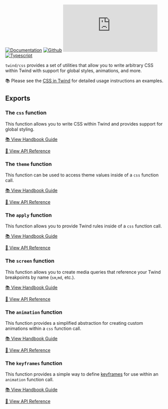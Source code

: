 [![Documentation](https://flat.badgen.net/badge/icon/Documentation?icon=awesome&label)](https://twind.dev/api/modules/twind_css.html)
[![Github](https://flat.badgen.net/badge/icon/tw-in-js%2Ftwind%2Fsrc%2Fcss?icon=github&label)](https://github.com/tw-in-js/twind/tree/main/src/css)
[![Module Size](https://flat.badgen.net/badgesize/brotli/https://cdn.jsdelivr.net/npm/twind/css/css.min.js?icon=jsdelivr&label&color=blue&cache=10800)](https://unpkg.com/twind/css/css.js 'brotli module size')
[![Typescript](https://flat.badgen.net/badge/icon/included?icon=typescript&label)](https://unpkg.com/browse/twind/css/css.d.ts)

`twind/css` provides a set of utilities that allow you to write arbitrary CSS within Twind with support for global styles, animations, and more.

📚 Please see the [CSS in Twind](/handbook/css-in-twind) for detailed usage instructions an examples.

## Exports

### The `css` function

This function allows you to write CSS within Twind and provides support for global styling.

[📚 View Handbook Guide](/handbook/css-in-twind#the-css-function)

[📓 View API Reference](#css)

### The `theme` function

This function can be used to access theme values inside of a `css` function call.

[📚 View Handbook Guide](/handbook/css-in-twind#the-theme-function)

[📓 View API Reference](#theme)

### The `apply` function

This function allows you to provide Twind rules inside of a `css` function call.

[📚 View Handbook Guide](/handbook/css-in-twind#the-apply-function)

[📓 View API Reference](#apply)

### The `screen` function

This function allows you to create media queries that reference your Twind breakpoints by name (`sm`,`md`, etc.).

[📚 View Handbook Guide](/handbook/css-in-twind#the-screen-function)

[📓 View API Reference](#screen)

### The `animation` function

This function provides a simplified abstraction for creating custom animations within a `css` function call.

[📚 View Handbook Guide](/handbook/css-in-twind#the-animation-function)

[📓 View API Reference](#animation)

### The `keyframes` function

This function provides a simple way to define [keyframes](https://developer.mozilla.org/en-US/docs/Web/CSS/@keyframes) for use within an `animation` function call.

[📚 View Handbook Guide](/handbook/css-in-twind#the-keyframes-function)

[📓 View API Reference](#keyframes)
